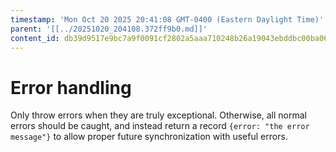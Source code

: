 ```yaml
---
timestamp: 'Mon Oct 20 2025 20:41:08 GMT-0400 (Eastern Daylight Time)'
parent: '[[../20251020_204108.372ff9b0.md]]'
content_id: db39d9517e9bc7a9f0091cf2802a5aaa710248b26a19043ebddbc00ba067bc70
---
```


# Error handling

Only throw errors when they are truly exceptional. Otherwise, all normal errors should be caught, and instead return a record `{error: "the error message"}` to allow proper future synchronization with useful errors.
